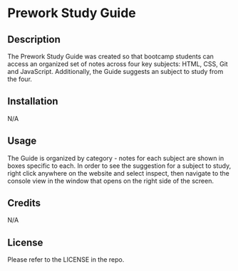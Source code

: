 # Prework Study Guide

## Description

The Prework Study Guide was created so that bootcamp students can access an organized set of notes across four key subjects: HTML, CSS, Git and JavaScript. Additionally, the Guide suggests an subject to study from the four.

## Installation

N/A

## Usage

The Guide is organized by category - notes for each subject are shown in boxes specific to each. In order to see the suggestion for a subject to study, right click anywhere on the website and select inspect, then navigate to the console view in the window that opens on the right side of the screen.

## Credits

N/A

## License

Please refer to the LICENSE in the repo.